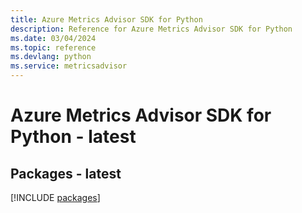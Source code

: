 ```yaml
---
title: Azure Metrics Advisor SDK for Python
description: Reference for Azure Metrics Advisor SDK for Python
ms.date: 03/04/2024
ms.topic: reference
ms.devlang: python
ms.service: metricsadvisor
---
```

# Azure Metrics Advisor SDK for Python - latest
## Packages - latest
[!INCLUDE [packages](metrics-advisor-index.md)]